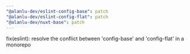 ```yaml
---
"@alanlu-dev/eslint-config-base": patch
"@alanlu-dev/eslint-config-flat": patch
"@alanlu-dev/nuxt-base": patch
---
```


fix(eslint): resolve the conflict between 'config-base' and 'config-flat' in a monorepo
